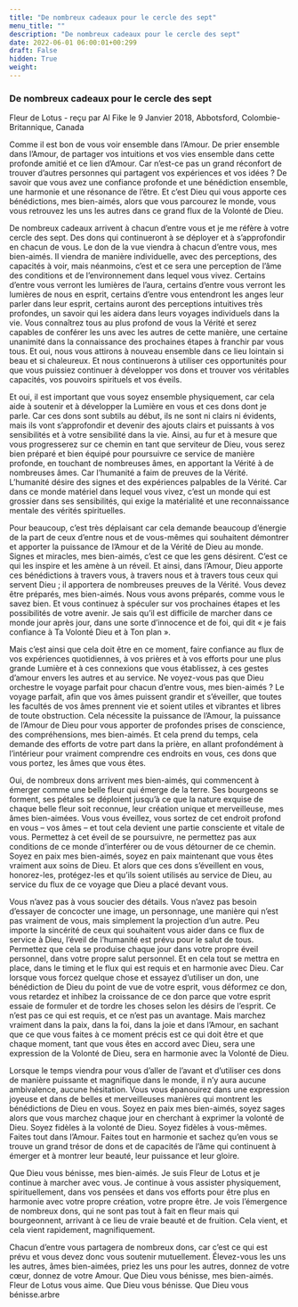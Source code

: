 ```yaml
---
title: "De nombreux cadeaux pour le cercle des sept"
menu_title: ""
description: "De nombreux cadeaux pour le cercle des sept"
date: 2022-06-01 06:00:01+00:299
draft: False
hidden: True
weight:
---
```

### De nombreux cadeaux pour le cercle des sept

Fleur de Lotus - reçu par Al Fike le 9 Janvier 2018, Abbotsford, Colombie-Britannique, Canada

Comme il est bon de vous voir ensemble dans l’Amour. De prier ensemble dans l’Amour, de partager vos intuitions et vos vies ensemble dans cette profonde amitié et ce lien d’Amour. Car n’est-ce pas un grand réconfort de trouver d’autres personnes qui partagent vos expériences et vos idées ? De savoir que vous avez une confiance profonde et une bénédiction ensemble, une harmonie et une résonance de l’être. Et c’est Dieu qui vous apporte ces bénédictions, mes bien-aimés, alors que vous parcourez le monde, vous vous retrouvez les uns les autres dans ce grand flux de la Volonté de Dieu.

De nombreux cadeaux arrivent à chacun d’entre vous et je me réfère à votre cercle des sept. Des dons qui continueront à se déployer et à s’approfondir en chacun de vous. Le don de la vue viendra à chacun d’entre vous, mes bien-aimés. Il viendra de manière individuelle, avec des perceptions, des capacités à voir, mais néanmoins, c’est et ce sera une perception de l’âme des conditions et de l’environnement dans lequel vous vivez. Certains d’entre vous verront les lumières de l’aura, certains d’entre vous verront les lumières de nous en esprit, certains d’entre vous entendront les anges leur parler dans leur esprit, certains auront des perceptions intuitives très profondes, un savoir qui les aidera dans leurs voyages individuels dans la vie. Vous connaîtrez tous au plus profond de vous la Vérité et serez capables de conférer les uns avec les autres de cette manière, une certaine unanimité dans la connaissance des prochaines étapes à franchir par vous tous. Et oui, nous vous attirons à nouveau ensemble dans ce lieu lointain si beau et si chaleureux. Et nous continuerons à utiliser ces opportunités pour que vous puissiez continuer à développer vos dons et trouver vos véritables capacités, vos pouvoirs spirituels et vos éveils.

Et oui, il est important que vous soyez ensemble physiquement, car cela aide à soutenir et à développer la Lumière en vous et ces dons dont je parle. Car ces dons sont subtils au début, ils ne sont ni clairs ni évidents, mais ils vont s’approfondir et devenir des ajouts clairs et puissants à vos sensibilités et à votre sensibilité dans la vie. Ainsi, au fur et à mesure que vous progresserez sur ce chemin en tant que serviteur de Dieu, vous serez bien préparé et bien équipé pour poursuivre ce service de manière profonde, en touchant de nombreuses âmes, en apportant la Vérité à de nombreuses âmes. Car l’humanité a faim de preuves de la Vérité. L’humanité désire des signes et des expériences palpables de la Vérité. Car dans ce monde matériel dans lequel vous vivez, c’est un monde qui est grossier dans ses sensibilités, qui exige la matérialité et une reconnaissance mentale des vérités spirituelles.

Pour beaucoup, c’est très déplaisant car cela demande beaucoup d’énergie de la part de ceux d’entre nous et de vous-mêmes qui souhaitent démontrer et apporter la puissance de l’Amour et de la Vérité de Dieu au monde. Signes et miracles, mes bien-aimés, c’est ce que les gens désirent. C’est ce qui les inspire et les amène à un réveil. Et ainsi, dans l’Amour, Dieu apporte ces bénédictions à travers vous, à travers nous et à travers tous ceux qui servent Dieu ; il apportera de nombreuses preuves de la Vérité. Vous devez être préparés, mes bien-aimés. Nous vous avons préparés, comme vous le savez bien. Et vous continuez à spéculer sur vos prochaines étapes et les possibilités de votre avenir. Je sais qu’il est difficile de marcher dans ce monde jour après jour, dans une sorte d’innocence et de foi, qui dit « je fais confiance à Ta Volonté Dieu et à Ton plan ».

Mais c’est ainsi que cela doit être en ce moment, faire confiance au flux de vos expériences quotidiennes, à vos prières et à vos efforts pour une plus grande Lumière et à ces connexions que vous établissez, à ces gestes d’amour envers les autres et au service. Ne voyez-vous pas que Dieu orchestre le voyage parfait pour chacun d’entre vous, mes bien-aimés ? Le voyage parfait, afin que vos âmes puissent grandir et s’éveiller, que toutes les facultés de vos âmes prennent vie et soient utiles et vibrantes et libres de toute obstruction. Cela nécessite la puissance de l’Amour, la puissance de l’Amour de Dieu pour vous apporter de profondes prises de conscience, des compréhensions, mes bien-aimés. Et cela prend du temps, cela demande des efforts de votre part dans la prière, en allant profondément à l’intérieur pour vraiment comprendre ces endroits en vous, ces dons que vous portez, les âmes que vous êtes.

Oui, de nombreux dons arrivent mes bien-aimés, qui commencent à émerger comme une belle fleur qui émerge de la terre. Ses bourgeons se forment, ses pétales se déploient jusqu’à ce que la nature exquise de chaque belle fleur soit reconnue, leur création unique et merveilleuse, mes âmes bien-aimées. Vous vous éveillez, vous sortez de cet endroit profond en vous – vos âmes – et tout cela devient une partie consciente et vitale de vous. Permettez à cet éveil de se poursuivre, ne permettez pas aux conditions de ce monde d’interférer ou de vous détourner de ce chemin. Soyez en paix mes bien-aimés, soyez en paix maintenant que vous êtes vraiment aux soins de Dieu. Et alors que ces dons s’éveillent en vous, honorez-les, protégez-les et qu’ils soient utilisés au service de Dieu, au service du flux de ce voyage que Dieu a placé devant vous.

Vous n’avez pas à vous soucier des détails. Vous n’avez pas besoin d’essayer de concocter une image, un personnage, une manière qui n’est pas vraiment de vous, mais simplement la projection d’un autre. Peu importe la sincérité de ceux qui souhaitent vous aider dans ce flux de service à Dieu, l’éveil de l’humanité est prévu pour le salut de tous. Permettez que cela se produise chaque jour dans votre propre éveil personnel, dans votre propre salut personnel. Et en cela tout se mettra en place, dans le timing et le flux qui est requis et en harmonie avec Dieu. Car lorsque vous forcez quelque chose et essayez d’utiliser un don, une bénédiction de Dieu du point de vue de votre esprit, vous déformez ce don, vous retardez et inhibez la croissance de ce don parce que votre esprit essaie de formuler et de tordre les choses selon les désirs de l’esprit. Ce n’est pas ce qui est requis, et ce n’est pas un avantage. Mais marchez vraiment dans la paix, dans la foi, dans la joie et dans l’Amour, en sachant que ce que vous faites à ce moment précis est ce qui doit être et que chaque moment, tant que vous êtes en accord avec Dieu, sera une expression de la Volonté de Dieu, sera en harmonie avec la Volonté de Dieu.

Lorsque le temps viendra pour vous d’aller de l’avant et d’utiliser ces dons de manière puissante et magnifique dans le monde, il n’y aura aucune ambivalence, aucune hésitation. Vous vous épanouirez dans une expression joyeuse et dans de belles et merveilleuses manières qui montrent les bénédictions de Dieu en vous. Soyez en paix mes bien-aimés, soyez sages alors que vous marchez chaque jour en cherchant à exprimer la volonté de Dieu. Soyez fidèles à la volonté de Dieu. Soyez fidèles à vous-mêmes. Faites tout dans l’Amour. Faites tout en harmonie et sachez qu’en vous se trouve un grand trésor de dons et de capacités de l’âme qui continuent à émerger et à montrer leur beauté, leur puissance et leur gloire.

Que Dieu vous bénisse, mes bien-aimés. Je suis Fleur de Lotus et je continue à marcher avec vous. Je continue à vous assister physiquement, spirituellement, dans vos pensées et dans vos efforts pour être plus en harmonie avec votre propre création, votre propre être. Je vois l’émergence de nombreux dons, qui ne sont pas tout à fait en fleur mais qui bourgeonnent, arrivant à ce lieu de vraie beauté et de fruition. Cela vient, et cela vient rapidement, magnifiquement.

Chacun d’entre vous partagera de nombreux dons, car c’est ce qui est prévu et vous devez donc vous soutenir mutuellement. Élevez-vous les uns les autres, âmes bien-aimées, priez les uns pour les autres, donnez de votre cœur, donnez de votre Amour. Que Dieu vous bénisse, mes bien-aimés. Fleur de Lotus vous aime. Que Dieu vous bénisse. Que Dieu vous bénisse.arbre
